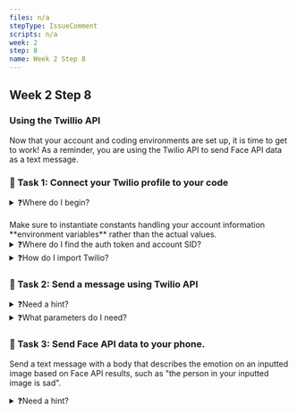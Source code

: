 ```yaml
---
files: n/a
stepType: IssueComment
scripts: n/a
week: 2
step: 8
name: Week 2 Step 8
---
```


## Week 2 Step 8

### Using the Twillio API
Now that your account and coding environments are set up, it is time to get to work! As a reminder, you are using the Twilio API to send Face API data as a text message.

### 📝 Task 1: Connect your Twilio profile to your code 
<details>
<summary>❓Where do I begin?</summary>
</br>
In your function but outside of the module, declare 3 constants: one for your account SID, another for your auth token, and the last for the twilio client.
</details>
<br>
Make sure to instantiate constants handling your account information **environment variables** rather than the actual values. 
</br>
<details>
<summary>❓Where do I find the auth token and account SID?</summary>
</br>
The auth token and account SIDs are found on your twilio dashboard: https://www.twilio.com/console. 
</details>
<details>
<summary>❓How do I import Twilio?</summary>
</br>
Check you that you have installed Twilio through npm by typing `twilio --version` in your terminal. Afterwards, instantiate the `client` constant you declared to require the Twilio package. Pass in the account SID and auth token as parameters.
</details>

### 📝 Task 2: Send a message using Twilio API 
<details>
<summary>❓Need a hint?</summary>
</br>
Look at the functions your client can perform. If you are stuck, you can refer to the Twilio API at https://www.twilio.com/docs/sms.
</details>
<details>
<summary>❓What parameters do I need?</summary>
</br>
Make sure to at least have a `body` (the message you are sending) and the `from` (your twilio phone number) in the function.  
</details>

### 📝 Task 3: Send Face API data to your phone.
Send a text message with a body that describes the emotion on an inputted image based on Face API results, such as "the person in your inputted image is sad".

<details>
<summary>❓Need a hint?</summary>
</br>
You already have all the code to obtain this information, along with some other pieces of data. To isolate the emotion, look at the format of the returned information and pick out what you need. For additional help, use this resource: https://stackoverflow.com/questions/10368171/how-to-extract-a-json-object-thats-inside-a-json-object.
</details>


